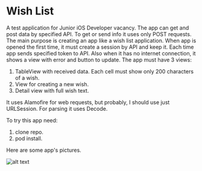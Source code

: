 # Wish List
A test application for Junior iOS Developer vacancy. The app can get and post data by specified API. To get or send info it uses only POST requests. The main purpose is creating an app like a wish list application. When app is opened the first time, it must
create a session by API and keep it. Each time app sends specified token to API. Also when it has no internet connection, it shows a view with error and button to update. The app must have 3 views:
1) TableView with received data. Each cell must show only 200 characters of a wish.
2) View for creating a new wish.
3) Detail view with full wish text.

It uses Alamofire for web requests, but probably, I should use just URLSession. For parsing it uses Decode.

To try this app need:

1) clone repo.
2) pod install.

Here are some app's pictures.

![alt text](https://sun9-60.userapi.com/c858416/v858416066/96b97/p5h0Nr3DORY.jpg "Images")

